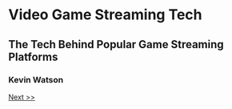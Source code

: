 # Video Game Streaming Tech

## The Tech Behind Popular Game Streaming Platforms

### Kevin Watson

[Next >>](001-preface.md)
